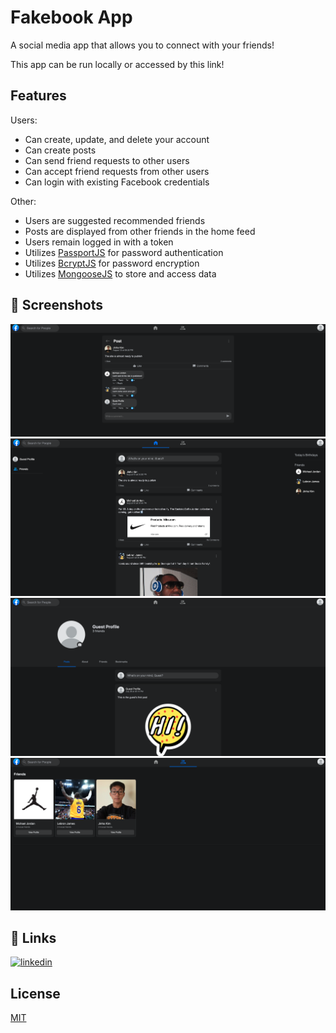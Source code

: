 # Fakebook App

A social media app that allows you to connect with your friends!

This app can be run locally or accessed by this link!

## Features

Users:

- Can create, update, and delete your account
- Can create posts
- Can send friend requests to other users
- Can accept friend requests from other users
- Can login with existing Facebook credentials

Other:

- Users are suggested recommended friends
- Posts are displayed from other friends in the home feed
- Users remain logged in with a token
- Utilizes [PassportJS](https://www.passportjs.org/) for password authentication
- Utilizes [BcryptJS](https://www.npmjs.com/package/bcrypt) for password encryption
- Utilizes [MongooseJS](https://mongoosejs.com/docs/) to store and access data

## 📸 Screenshots

![](2023-08-21-17-43-56.png)
![](2023-08-21-17-45-38.png)
![](2023-08-21-17-46-15.png)
![](2023-08-21-17-46-39.png)

## 🔗 Links

[![linkedin](https://img.shields.io/badge/linkedin-0A66C2?style=for-the-badge&logo=linkedin&logoColor=white)](https://www.linkedin.com/in/jinha-kim/)

## License

[MIT](https://choosealicense.com/licenses/mit/)
